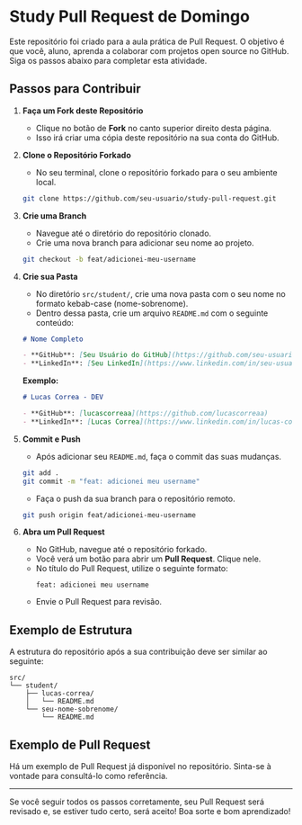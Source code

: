 
# Study Pull Request de Domingo

Este repositório foi criado para a aula prática de Pull Request. O objetivo é que você, aluno, aprenda a colaborar com projetos open source no GitHub. Siga os passos abaixo para completar esta atividade.

## Passos para Contribuir

1. **Faça um Fork deste Repositório**
   - Clique no botão de **Fork** no canto superior direito desta página.
   - Isso irá criar uma cópia deste repositório na sua conta do GitHub.

2. **Clone o Repositório Forkado**
   - No seu terminal, clone o repositório forkado para o seu ambiente local.
   ```bash
   git clone https://github.com/seu-usuario/study-pull-request.git
   ```

3. **Crie uma Branch**
   - Navegue até o diretório do repositório clonado.
   - Crie uma nova branch para adicionar seu nome ao projeto.
   ```bash
   git checkout -b feat/adicionei-meu-username
   ```

4. **Crie sua Pasta**
   - No diretório `src/student/`, crie uma nova pasta com o seu nome no formato kebab-case (nome-sobrenome).
   - Dentro dessa pasta, crie um arquivo `README.md` com o seguinte conteúdo:

   ```md
   # Nome Completo

   - **GitHub**: [Seu Usuário do GitHub](https://github.com/seu-usuario)
   - **LinkedIn**: [Seu LinkedIn](https://www.linkedin.com/in/seu-usuario/)
   ```

   **Exemplo:**

   ```md
   # Lucas Correa - DEV

   - **GitHub**: [lucascorreaa](https://github.com/lucascorreaa)
   - **LinkedIn**: [Lucas Correa](https://www.linkedin.com/in/lucas-correa/)
   ```

5. **Commit e Push**
   - Após adicionar seu `README.md`, faça o commit das suas mudanças.
   ```bash
   git add .
   git commit -m "feat: adicionei meu username"
   ```
   - Faça o push da sua branch para o repositório remoto.
   ```bash
   git push origin feat/adicionei-meu-username
   ```

6. **Abra um Pull Request**
   - No GitHub, navegue até o repositório forkado.
   - Você verá um botão para abrir um **Pull Request**. Clique nele.
   - No título do Pull Request, utilize o seguinte formato:
     ```
     feat: adicionei meu username
     ```
   - Envie o Pull Request para revisão.

## Exemplo de Estrutura

A estrutura do repositório após a sua contribuição deve ser similar ao seguinte:

```
src/
└── student/
    ├── lucas-correa/
    │   └── README.md
    └── seu-nome-sobrenome/
        └── README.md
```

## Exemplo de Pull Request

Há um exemplo de Pull Request já disponível no repositório. Sinta-se à vontade para consultá-lo como referência.

---

Se você seguir todos os passos corretamente, seu Pull Request será revisado e, se estiver tudo certo, será aceito! Boa sorte e bom aprendizado!
